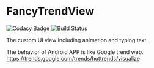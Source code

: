 # FancyTrendView
[![Codacy Badge](https://api.codacy.com/project/badge/Grade/1cbed3bc8a6f416a9ddb9da965d567a6)](https://www.codacy.com/app/fantasy1022/FancyTrendView?utm_source=github.com&utm_medium=referral&utm_content=fantasy1022/FancyTrendView&utm_campaign=badger)
[![Build Status](https://travis-ci.org/fantasy1022/FancyTrendView.svg?branch=master)](https://travis-ci.org/fantasy1022/FancyTrendView)

The custom UI view including animation and typing text.

The behavior of Android APP is like Google trend web. https://trends.google.com/trends/hottrends/visualize
